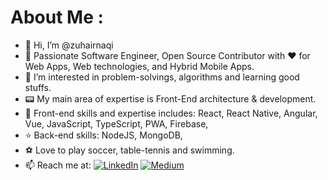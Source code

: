 # About Me :
- 👋 Hi, I’m @zuhairnaqi
- 🌱 Passionate Software Engineer, Open Source Contributor with ♥ for Web Apps, Web technologies, and Hybrid Mobile Apps.
- :dart: I’m interested in problem-solvings, algorithms and learning good stuffs.
- 📟 My main area of expertise is Front-End architecture & development.
- 💎 Front-end skills and expertise includes:
   React, React Native, Angular, Vue, JavaScript, TypeScript, PWA, Firebase,
- :star: Back-end skills: NodeJS, MongoDB, 
- :soccer: Love to play soccer, table-tennis and swimming.
- 📫 Reach me at: [![LinkedIn](https://img.shields.io/badge/LinkedIn-%230077B5.svg?logo=linkedin&logoColor=white)](https://linkedin.com/in/zuhairnaqi) [![Medium](https://img.shields.io/badge/Medium-12100E?logo=medium&logoColor=white)](https://zuhairnaqi.medium.com/)

<!---
zuhairnaqi/zuhairnaqi is a ✨ special ✨ repository because its `README.md` (this file) appears on your GitHub profile.
You can click the Preview link to take a look at your changes.
--->
